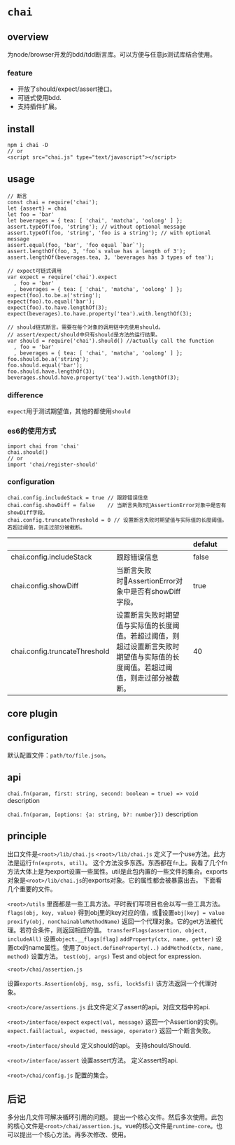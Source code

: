 # `chai`

## overview
为node/browser开发的bdd/tdd断言库。可以方便与任意js测试库结合使用。

### feature
- 开放了should/expect/assert接口。
- 可链式使用bdd.
- 支持插件扩展。

## install
```
npm i chai -D
// or
<script src="chai.js" type="text/javascript"></script>
```

## usage

```
// 断言
const chai = require('chai');
let {assert} = chai
let foo = 'bar'
let beverages = { tea: [ 'chai', 'matcha', 'oolong' ] };
assert.typeOf(foo, 'string'); // without optional message
assert.typeOf(foo, 'string', 'foo is a string'); // with optional message
assert.equal(foo, 'bar', 'foo equal `bar`');
assert.lengthOf(foo, 3, 'foo`s value has a length of 3');
assert.lengthOf(beverages.tea, 3, 'beverages has 3 types of tea');

// expect可链式调用
var expect = require('chai').expect
  , foo = 'bar'
  , beverages = { tea: [ 'chai', 'matcha', 'oolong' ] };
expect(foo).to.be.a('string');
expect(foo).to.equal('bar');
expect(foo).to.have.lengthOf(3);
expect(beverages).to.have.property('tea').with.lengthOf(3);

// should链式断言。需要在每个对象的调用链中先使用should。
// assert/expect/should中只有should是方法的运行结果。
var should = require('chai').should() //actually call the function
  , foo = 'bar'
  , beverages = { tea: [ 'chai', 'matcha', 'oolong' ] };
foo.should.be.a('string');
foo.should.equal('bar');
foo.should.have.lengthOf(3);
beverages.should.have.property('tea').with.lengthOf(3);
```

### difference
`expect`用于测试期望值，其他的都使用`should`

### es6的使用方式
```
import chai from 'chai'
chai.should()
// or
import 'chai/register-should'
```
### configuration
```
chai.config.includeStack = true // 跟踪错误信息
chai.config.showDiff = false    // 当断言失败时AssertionError对象中是否有showDiff字段。
chai.config.truncateThreshold = 0 // 设置断言失败时期望值与实际值的长度阈值。若超过阈值，则走过部分被截断。

```
|||defalut||
|-|-|-|-|
|chai.config.includeStack|跟踪错误信息|false||
|chai.config.showDiff|当断言失败时AssertionError对象中是否有showDiff字段。|true||
|chai.config.truncateThreshold|设置断言失败时期望值与实际值的长度阈值。若超过阈值，则超过设置断言失败时期望值与实际值的长度阈值。若超过阈值，则走过部分被截断。|40||

## core plugin


## configuration
默认配置文件：`path/to/file.json`。

## api

`chai.fn(param, first: string, second: boolean = true) => void`
description

`chai.fn(param, [options: {a: string, b?: number}])`
description

## principle
出口文件是`<root>/lib/chai.js`
`<root>/lib/chai.js`
定义了一个use方法。此方法是运行`fn(exprots, util)`。
这个方法没多东西。东西都在`fn`上。我看了几个fn方法大体上是为export设置一些属性。util是此包内置的一些文件的集合。exports对象是`<root>/lib/chai.js`的exports对象。它的属性都会被暴露出去。
下面看几个重要的文件。

`<root>/utils`
里面都是一些工具方法。平时我们写项目也会以写一些工具方法。
`flags(obj, key, value)`
得到obj里的key对应的值，或设置`obj[key] = value`
`proxify(obj, nonChainableMethodName)`
返回一个代理对象。它的get方法被代理。若符合条件，则返回相应的值。
`transferFlags(assertion, object, includeAll)`
设置`object.__flags[flag]`
`addProperty(ctx, name, getter)`
设置ctx的name属性。使用了`Object.defineProperty(..)`
`addMethod(ctx, name, method)`
设置方法。
`test(obj, args)`
Test and object for expression.

`<root>/chai/assertion.js`
<!-- 为`exports`对象设置`Assertion`属性。 -->
设置`exports.Assertion(obj, msg, ssfi, lockSsfi)`
该方法返回一个代理对象。

`<root>/core/assertions.js`
此文件定义了assert的api。对应文档中的api.

`<root>/interface/expect`
`expect(val, message)`
返回一个Assertion的实例。
`expect.fail(actual, expected, message, operator)`
返回一个断言失败。

`<root>/interface/should`
定义should的api。
支持should/Should.

`<root>/interface/assert`
设置assert方法。
定义assert的api.

`<root>/chai/config.js`
配置的集合。

## 后记
多分出几文件可解决循环引用的问题。
提出一个核心文件。然后多次使用。此包的核心文件是`<root>/chai/assertion.js`。vue的核心文件是`runtime-core`。也可以提出一个核心方法。再多次修改、使用。
